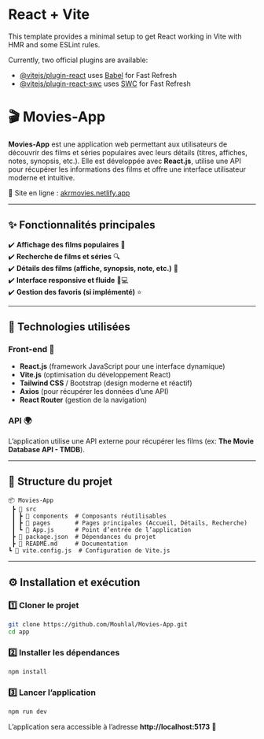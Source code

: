 # React + Vite

This template provides a minimal setup to get React working in Vite with HMR and some ESLint rules.

Currently, two official plugins are available:

- [@vitejs/plugin-react](https://github.com/vitejs/vite-plugin-react/blob/main/packages/plugin-react/README.md) uses [Babel](https://babeljs.io/) for Fast Refresh
- [@vitejs/plugin-react-swc](https://github.com/vitejs/vite-plugin-react-swc) uses [SWC](https://swc.rs/) for Fast Refresh

# 🎬 Movies-App  

**Movies-App** est une application web permettant aux utilisateurs de découvrir des films et séries populaires avec leurs détails (titres, affiches, notes, synopsis, etc.). Elle est développée avec **React.js**, utilise une API pour récupérer les informations des films et offre une interface utilisateur moderne et intuitive.  

📍 Site en ligne : [akrmovies.netlify.app](https://akrmovies.netlify.app/)

---
## ✨ Fonctionnalités principales  

✔️ **Affichage des films populaires** 🎥  
✔️ **Recherche de films et séries** 🔍  
✔️ **Détails des films (affiche, synopsis, note, etc.)** 📝  
✔️ **Interface responsive et fluide** 📱💻  
✔️ **Gestion des favoris (si implémenté)** ⭐  

---

## 🚀 Technologies utilisées  

### **Front-end** 🎨  
- **React.js** (framework JavaScript pour une interface dynamique)  
- **Vite.js** (optimisation du développement React)  
- **Tailwind CSS** / Bootstrap (design moderne et réactif)  
- **Axios** (pour récupérer les données d’une API)  
- **React Router** (gestion de la navigation)  

### **API** 🌍  
L’application utilise une API externe pour récupérer les films (ex: **The Movie Database API - TMDB**).  

---

## 📂 Structure du projet  

```
📦 Movies-App  
 ┣ 📂 src  
 ┃ ┣ 📂 components  # Composants réutilisables  
 ┃ ┣ 📂 pages       # Pages principales (Accueil, Détails, Recherche)  
 ┃ ┗ 📜 App.js      # Point d’entrée de l’application  
 ┣ 📜 package.json  # Dépendances du projet  
 ┣ 📜 README.md     # Documentation  
┗ 📜 vite.config.js  # Configuration de Vite.js  
```  

---

## ⚙️ Installation et exécution  

### 1️⃣ Cloner le projet  
```bash
git clone https://github.com/Mouhlal/Movies-App.git
cd app
```  

### 2️⃣ Installer les dépendances  
```bash
npm install
```  

### 3️⃣ Lancer l’application  
```bash
npm run dev
```  

L’application sera accessible à l’adresse **http://localhost:5173** 🚀  


